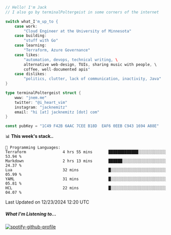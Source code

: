 ```go
// Hello! I'm Jack
// I also go by terminalPoltergeist in some corners of the internet

switch what_I'm_up_to {
    case work:
        "Cloud Engineer at the University of Minnesota"
    case building:
        "stuff with Go"
    case learning:
        "Terraform, Azure Governance"
    case likes:
        "automation, devops, technical writing, \
        alternative web-design, TUIs, sharing music with people, \
        coffee, well-documented apis"
    case dislikes:
        "politics, clutter, lack of communication, inactivity, Java"
}

type terminalPoltergeist struct {
    www: "jnem.me"
    twitter: "@i_heart_vim"
    instagram: "jacknemitz"
    email: "hi [at] jacknemitz [dot] com"
}

const pubKey = "1C49 F42B 6AAC 7CEE B18D  EAF6 0EEB C943 1694 A88E"
```

<!--START_SECTION:waka-->
📊 **This week's stack..** 

```text
💬 Programming Languages: 
Terraform                4 hrs 55 mins       █████████████░░░░░░░░░░░░   53.94 % 
Markdown                 2 hrs 13 mins       ██████░░░░░░░░░░░░░░░░░░░   24.37 % 
Lua                      32 mins             █░░░░░░░░░░░░░░░░░░░░░░░░   05.99 % 
YAML                     31 mins             █░░░░░░░░░░░░░░░░░░░░░░░░   05.81 % 
HCL                      22 mins             █░░░░░░░░░░░░░░░░░░░░░░░░   04.07 % 
```


 Last Updated on 12/23/2024 12:20 UTC
<!--END_SECTION:waka-->

##### What I'm Listening to...

[![spotify-github-profile](https://jnem.me/listening-item?maxAge=2592000)](https://jnem.me/listening)
